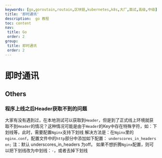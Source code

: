 ```yaml
---
keywords: [go,goroutain,routain,区块链,kubernetes,k8s,大厂,面试,高级,中级]
title: '即时通讯'
description:  go 教程
toc: content
nav:
 title: Go
 order: 2
group:
 title: 即时通讯
 order: 2
---
```


# 即时通讯

## Others
### 程序上线之后Header获取不到的问题
大家有没有遇到过，在本地测试可以获取到`Header`，但是到了正式线上环境就获取不到`Header`的情况？这种情况可能是由于`Header`的Key中存在特殊字符，如：下划线等，此时，需要配置`Nginx`支持下划线
解决方法是：在`Nginx`里的`nginx.conf`，配置文件中的`http`部分中添加如下配置：
`underscores_in_headers on;`
注：默认 underscores_in_headers 为off。
如果不想折腾`Nginx`配置，则可以把下划线改为中划线：`-`，或者去掉下划线
